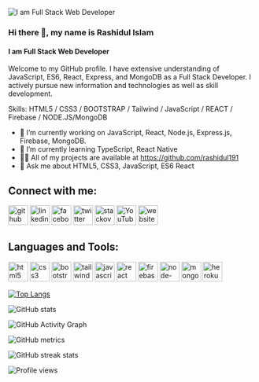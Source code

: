 ![I am Full Stack Web Developer](https://qsstudy.com/wp-content/uploads/2020/03/Application-Developer.jpg)

### Hi there 👋, my name is Rashidul Islam
#### I am Full Stack Web Developer


Welcome to my GitHub profile. I have extensive understanding of JavaScript, ES6, React, Express, and MongoDB as a Full Stack Developer. I actively pursue new information and technologies as well as skill development.

Skills: HTML5 / CSS3 / BOOTSTRAP / Tailwind / JavaScript / REACT / Firebase / NODE.JS/MongoDB

- 🔭 I’m currently working on JavaScript, React, Node.js, Express.js, Firebase, MongoDB. 
- 🌱 I’m currently learning TypeScript, React Native 
- 👨‍💻 All of my projects are available at https://github.com/rashidul191
- 💬 Ask me about HTML5, CSS3, JavaScript, ES6 React 

## Connect with me:
[<img src='https://cdn.jsdelivr.net/npm/simple-icons@3.0.1/icons/github.svg' alt='github' height='40'>](https://github.com/rashidul191)  [<img src='https://cdn.jsdelivr.net/npm/simple-icons@3.0.1/icons/linkedin.svg' alt='linkedin' height='40'>](https://www.linkedin.com/in/rashidul191//)  [<img src='https://cdn.jsdelivr.net/npm/simple-icons@3.0.1/icons/facebook.svg' alt='facebook' height='40'>](https://www.facebook.com/rashidul191r/)  [<img src='https://cdn.jsdelivr.net/npm/simple-icons@3.0.1/icons/twitter.svg' alt='twitter' height='40'>](https://twitter.com/Rashidul191)  [<img src='https://cdn.jsdelivr.net/npm/simple-icons@3.0.1/icons/stackoverflow.svg' alt='stackoverflow' height='40'>](https://stackoverflow.com/users/13955964)  [<img src='https://cdn.jsdelivr.net/npm/simple-icons@3.0.1/icons/youtube.svg' alt='YouTube' height='40'>](https://www.youtube.com/channel/https://www.youtube.com/c/Rashidul191)  [<img src='https://cdn.jsdelivr.net/npm/simple-icons@3.0.1/icons/icloud.svg' alt='website' height='40'>](https://rashidul191.netlify.app/)
## Languages and Tools:
[<img src='https://cdn.jsdelivr.net/npm/simple-icons@3.0.1/icons/html5.svg' alt='html5' height='40'>](https://www.w3schools.com/html/)  [<img src='https://cdn.jsdelivr.net/npm/simple-icons@3.0.1/icons/css3.svg' alt='css3' height='40'>](https://www.w3schools.com/w3css/defaulT.asp)  [<img src='https://cdn.jsdelivr.net/npm/simple-icons@3.0.1/icons/bootstrap.svg' alt='bootstrap' height='40'>](https://getbootstrap.com/)  [<img src='https://cdn.jsdelivr.net/npm/simple-icons@3.0.1/icons/tailwindcss.svg' alt='tailwindcss' height='40'>](https://tailwindcss.com/)  [<img src='https://cdn.jsdelivr.net/npm/simple-icons@3.0.1/icons/javascript.svg' alt='javascript' height='40'>](https://developer.mozilla.org/en-US/docs/Web/JavaScript)  [<img src='https://cdn.jsdelivr.net/npm/simple-icons@3.0.1/icons/react.svg' alt='react' height='40'>](https://reactjs.org/)  [<img src='https://cdn.jsdelivr.net/npm/simple-icons@3.0.1/icons/firebase.svg' alt='firebase' height='40'>](https://firebase.google.com/)  [<img src='https://cdn.jsdelivr.net/npm/simple-icons@3.0.1/icons/node-dot-js.svg' alt='node-dot-js' height='40'>](https://nodejs.org/en/)  [<img src='https://cdn.jsdelivr.net/npm/simple-icons@3.0.1/icons/mongodb.svg' alt='mongodb' height='40'>](https://www.mongodb.com/)  [<img src='https://cdn.jsdelivr.net/npm/simple-icons@3.0.1/icons/heroku.svg' alt='heroku' height='40'>](https://www.heroku.com/)  

[![Top Langs](https://github-readme-stats.vercel.app/api/top-langs/?username=rashidul191)](https://github.com/anuraghazra/github-readme-stats)

![GitHub stats](https://github-readme-stats.vercel.app/api?username=rashidul191&show_icons=true&count_private=true)  

![GitHub Activity Graph](https://activity-graph.herokuapp.com/graph?username=rashidul191)  

![GitHub metrics](https://metrics.lecoq.io/rashidul191)  

![GitHub streak stats](https://github-readme-streak-stats.herokuapp.com/?user=rashidul191)  

![Profile views](https://gpvc.arturio.dev/rashidul191)  
